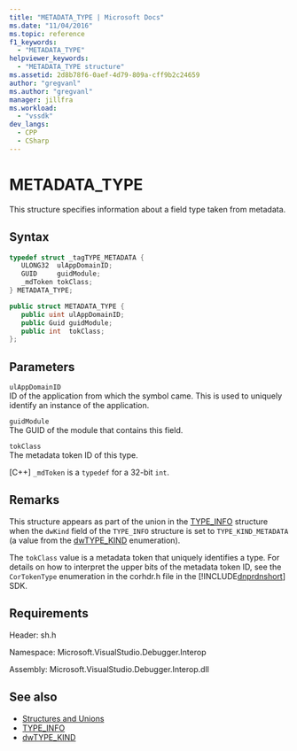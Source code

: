 ```yaml
---
title: "METADATA_TYPE | Microsoft Docs"
ms.date: "11/04/2016"
ms.topic: reference
f1_keywords:
  - "METADATA_TYPE"
helpviewer_keywords:
  - "METADATA_TYPE structure"
ms.assetid: 2d8b78f6-0aef-4d79-809a-cff9b2c24659
author: "gregvanl"
ms.author: "gregvanl"
manager: jillfra
ms.workload:
  - "vssdk"
dev_langs:
  - CPP
  - CSharp
---
```

# METADATA_TYPE
This structure specifies information about a field type taken from metadata.

## Syntax

```cpp
typedef struct _tagTYPE_METADATA {
   ULONG32  ulAppDomainID;
   GUID     guidModule;
   _mdToken tokClass;
} METADATA_TYPE;
```

```csharp
public struct METADATA_TYPE {
   public uint ulAppDomainID;
   public Guid guidModule;
   public int  tokClass;
};
```

## Parameters
 `ulAppDomainID`\
 ID of the application from which the symbol came. This is used to uniquely identify an instance of the application.

 `guidModule`\
 The GUID of the module that contains this field.

 `tokClass`\
 The metadata token ID of this type.

 [C++] `_mdToken` is a `typedef` for a 32-bit `int`.

## Remarks
 This structure appears as part of the union in the [TYPE_INFO](../../../extensibility/debugger/reference/type-info.md) structure when the `dwKind` field of the `TYPE_INFO` structure is set to `TYPE_KIND_METADATA` (a value from the [dwTYPE_KIND](../../../extensibility/debugger/reference/dwtype-kind.md) enumeration).

 The `tokClass` value is a metadata token that uniquely identifies a type. For details on how to interpret the upper bits of the metadata token ID, see the `CorTokenType` enumeration in the corhdr.h file in the [!INCLUDE[dnprdnshort](../../../code-quality/includes/dnprdnshort_md.md)] SDK.

## Requirements
 Header: sh.h

 Namespace: Microsoft.VisualStudio.Debugger.Interop

 Assembly: Microsoft.VisualStudio.Debugger.Interop.dll

## See also
- [Structures and Unions](../../../extensibility/debugger/reference/structures-and-unions.md)
- [TYPE_INFO](../../../extensibility/debugger/reference/type-info.md)
- [dwTYPE_KIND](../../../extensibility/debugger/reference/dwtype-kind.md)
